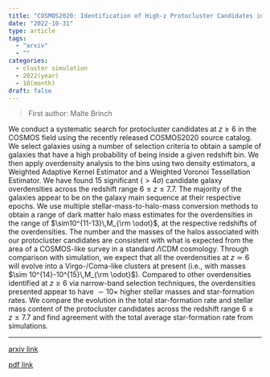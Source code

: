 ```yaml
---
title: "COSMOS2020: Identification of High-z Protocluster Candidates in COSMOS"
date: "2022-10-31"
type: article
tags:
  - "arxiv"
  - ""
categories:
  - cluster simulation
  - 2022(year)
  - 10(month)
draft: false
---
```


> First author: Malte Brinch

 We conduct a systematic search for protocluster candidates at $z \geq 6$ in
the COSMOS field using the recently released COSMOS2020 source catalog. We
select galaxies using a number of selection criteria to obtain a sample of
galaxies that have a high probability of being inside a given redshift bin. We
then apply overdensity analysis to the bins using two density estimators, a
Weighted Adaptive Kernel Estimator and a Weighted Voronoi Tessellation
Estimator. We have found 15 significant ($>4\sigma$) candidate galaxy
overdensities across the redshift range $6\le z\le7.7$. The majority of the
galaxies appear to be on the galaxy main sequence at their respective epochs.
We use multiple stellar-mass-to-halo-mass conversion methods to obtain a range
of dark matter halo mass estimates for the overdensities in the range of
$\sim10^{11-13}\,M_{\rm \odot}$, at the respective redshifts of the
overdensities. The number and the masses of the halos associated with our
protocluster candidates are consistent with what is expected from the area of a
COSMOS-like survey in a standard $\Lambda$CDM cosmology. Through comparison
with simulation, we expect that all the overdensities at $z\simeq6$ will evolve
into a Virgo-/Coma-like clusters at present (i.e., with masses $\sim
10^{14}-10^{15}\,M_{\rm \odot}$). Compared to other overdensities identified at
$z \geq 6$ via narrow-band selection techniques, the overdensities presented
appear to have $\sim10\times$ higher stellar masses and star-formation rates.
We compare the evolution in the total star-formation rate and stellar mass
content of the protocluster candidates across the redshift range $6\le z\le7.7$
and find agreement with the total average star-formation rate from simulations.

---
[arxiv link](http://arxiv.org/abs/2210.17334v1)

[pdf link](http://arxiv.org/pdf/2210.17334v1)
